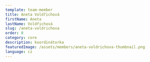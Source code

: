 ```yaml
---
template: team-member
title: Aneta Voldřichová
firstName: Aneta
lastName: Voldřichová
slug: /aneta-voldrichova
order: 0
category: core
description: koordinátorka
featuredImage: /assets/members/aneta-voldrichova-thumbnail.png
language: cz
---
```




